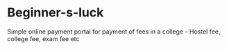 # Beginner-s-luck
Simple online payment portal for payment of fees in a college - Hostel fee, college fee, exam fee etc

